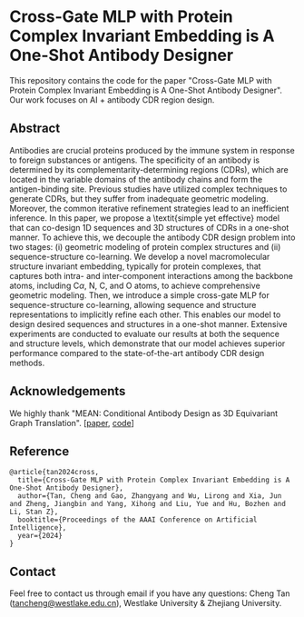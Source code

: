 # Cross-Gate MLP with Protein Complex Invariant Embedding is A One-Shot Antibody Designer

This repository contains the code for the paper "Cross-Gate MLP with Protein Complex Invariant Embedding is A One-Shot Antibody Designer". Our work focuses on AI + antibody CDR region design.

## Abstract

Antibodies are crucial proteins produced by the immune system in response to foreign substances or antigens. The specificity of an antibody is determined by its complementarity-determining regions (CDRs), which are located in the variable domains of the antibody chains and form the antigen-binding site. Previous studies have utilized complex techniques to generate CDRs, but they suffer from inadequate geometric modeling. Moreover, the common iterative refinement strategies lead to an inefficient inference. In this paper, we propose a \textit{simple yet effective} model that can co-design 1D sequences and 3D structures of CDRs in a one-shot manner. To achieve this, we decouple the antibody CDR design problem into two stages: (i) geometric modeling of protein complex structures and (ii) sequence-structure co-learning. We develop a novel macromolecular structure invariant embedding, typically for protein complexes, that captures both intra- and inter-component interactions among the backbone atoms, including C$\alpha$, N, C, and O atoms, to achieve comprehensive geometric modeling. Then, we introduce a simple cross-gate MLP for sequence-structure co-learning, allowing sequence and structure representations to implicitly refine each other. This enables our model to design desired sequences and structures in a one-shot manner. Extensive experiments are conducted to evaluate our results at both the sequence and structure levels, which demonstrate that our model achieves superior performance compared to the state-of-the-art antibody CDR design methods.

## Acknowledgements 

We highly thank "MEAN: Conditional Antibody Design as 3D Equivariant Graph Translation". [[paper](https://arxiv.org/abs/2208.06073), [code](https://github.com/THUNLP-MT/MEAN/tree/main)]

## Reference
```
@article{tan2024cross,
  title={Cross-Gate MLP with Protein Complex Invariant Embedding is A One-Shot Antibody Designer},
  author={Tan, Cheng and Gao, Zhangyang and Wu, Lirong and Xia, Jun and Zheng, Jiangbin and Yang, Xihong and Liu, Yue and Hu, Bozhen and Li, Stan Z},
  booktitle={Proceedings of the AAAI Conference on Artificial Intelligence},
  year={2024}
}
```

## Contact

Feel free to contact us through email if you have any questions: Cheng Tan (tancheng@westlake.edu.cn), Westlake University & Zhejiang University.